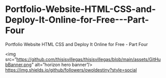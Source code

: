 # Portfolio-Website-HTML-CSS-and-Deploy-It-Online-for-Free---Part-Four
Portfolio Website HTML CSS and Deploy It Online for Free -  Part Four

<img src=”https://github.com/thisisvillegas/thisisvillegas/blob/main/assets/GitHubBanner.png" alt=”horizon hero banner”/>
                                                                                             https://img.shields.io/github/followers/owoldestiny?style=social
